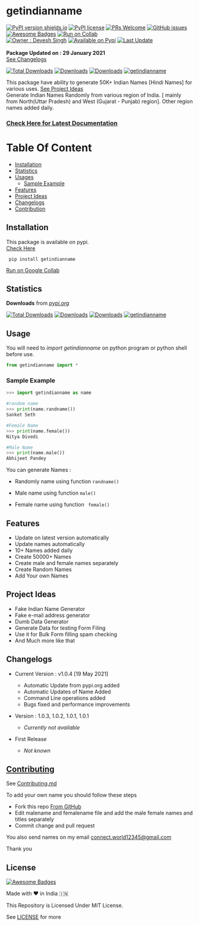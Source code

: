 # getindianname
[![PyPI version shields.io](https://img.shields.io/pypi/v/getindianname.svg)](https://pypi.python.org/pypi/getindianname/)
[![PyPI license](https://img.shields.io/pypi/l/getindianname.svg)](https://pypi.python.org/pypi/getindianname)
[![PRs Welcome](https://img.shields.io/badge/PRs-welcome-brightgreen.svg?style=flat-square)](https://github.com/TechUX/getindianname/pulls)
[![GitHub issues](https://img.shields.io/github/issues/techux/getindianname.svg)](https://github.com/techux/getindianname/issues/)
[![Awesome Badges](https://img.shields.io/badge/Pypi-Install-green.svg)](https://pypi.org/project/getindianname/)
[![Run on Collab](https://img.shields.io/badge/Run%20on-Google%20Collab-blue.svg?style=flat-square)](https://colab.research.google.com/drive/1P84zjhjrGmV0rsRrnvTeeSbjQRtt1slQ?usp=sharing) <br>
[![Owner : Devesh Singh](https://img.shields.io/badge/Owner%20-Devesh%20Singh-blue.svg?style=flat-square)](https://instagram.com/devesh92744)
[![Available on Pypi](https://img.shields.io/badge/Available%20on%20-Pypi-brightgreen.svg?style=flat-square)](https://pypi.org/project/getindianname/)
[![Last Update](https://img.shields.io/badge/Last%20Update-%20January%2029%202022-blue.svg?style=flat-square)](https://github.com/TechUX/getindianname#changelogs) <br><br>
**Package Updated on : 29 January 2021**<br>[See Changelogs](#changelogs)<br>

[![Total Downloads](https://pepy.tech/badge/getindianname)](https://pepy.tech/project/getindianname)
[![Downloads](https://pepy.tech/badge/getindianname/week)](https://pepy.tech/project/getindianname)
[![Downloads](https://pepy.tech/badge/getindianname/month)](https://pepy.tech/project/getindianname)
[![getindianname](https://snyk.io/advisor/python/getindianname/badge.svg)](https://snyk.io/advisor/python/getindianname)

This package have ability to generate 50K+ Indian Names [Hindi Names] for various uses. [See Project Ideas](#project-ideas)<br>Generate Indian Names Randomly from various region of India.
[ mainly from North(Uttar Pradesh) and West (Gujarat - Punjab) region]. Other region names added daily.

### [Check Here for Latest Documentation](https://github.com/techux/getindianname)

# Table Of Content
- [Installation](#installation)
- [Statistics](#statistics)
- [Usages](#usage)
  - [Sample Example](#sample-example)
- [Features](#features)
- [Project Ideas](#project-ideas)
- [Changelogs](#changelogs)
- [Contribution](#contributing)

## Installation
This package is available on pypi.<br>[Check Here](https://pypi.org/project/getindianname)

``` console
 pip install getindianname 
```
[Run on Google Collab](https://colab.research.google.com/drive/1P84zjhjrGmV0rsRrnvTeeSbjQRtt1slQ?usp=sharing)
## Statistics
**Downloads** from *[pypi.org](https://pypi.org/project/getindianname)*

[![Total Downloads](https://pepy.tech/badge/getindianname)](https://pepy.tech/project/getindianname)
[![Downloads](https://pepy.tech/badge/getindianname/week)](https://pepy.tech/project/getindianname)
[![Downloads](https://pepy.tech/badge/getindianname/month)](https://pepy.tech/project/getindianname)
[![getindianname](https://snyk.io/advisor/python/getindianname/badge.svg)](https://snyk.io/advisor/python/getindianname)

## Usage
You will need to *_import getindianname_* on python program or python shell before use.
``` python
from getindianname import *
```
### Sample Example
``` Python
>>> import getindianname as name

#random name
>>> print(name.randname())
Sanket Seth

#Female Name
>>> print(name.female())
Nitya Divedi

#Male Name
>>> print(name.male())
Abhijeet Pandey

```
<!-- 
For *_command line operation_* type this
```console
indianname
```
-->

You can generate Names :
- Randomly name
using function ```randname()```

- Male name
using function ``` male() ```

- Female name
 using function ``` female()```

## Features
- Update on latest version automatically
- Update names automatically
- 10+ Names added daily
- Create 50000+ Names
- Create male and female names separately
- Create Random Names
- Add Your own Names

## Project Ideas
- Fake Indian Name Generator
- Fake e-mail address generator
- Dumb Data Generator
- Generate Data for testing Form Filing
- Use it for Bulk Form filling spam checking
- And Much more like that

## Changelogs
- Current Version : v1.0.4 [19 May 2021]
  - Automatic Update from pypi.org added
  - Automatic Updates of Name Added
  - Command Line operations added
  - Bugs fixed and performance improvements

- Version : 1.0.3, 1.0.2, 1.0.1, 1.0.1
  - _Currently not available_
- First Release
  - _Not known_

## [Contributing](https://github.com/devesh7272/getindianname/blob/main/CONTRIBUTING.md#contributing-to-getindianname)
See [Contributing.md](https://github.com/devesh7272/getindianname/blob/main/CONTRIBUTING.md#contributing-to-getindianname)

To add your own name you should follow these steps
- Fork this repo [From GitHub](https://github.com/devesh7272/getindianname)
- Edit malename and femalename file and add the male female names and titles separately
- Commit change and pull request

You also send names on my email 
connect.world12345@gmail.com

Thank you

## License
[![Awesome Badges](https://img.shields.io/badge/Made%20by-Devesh%20Singh-blue.svg)](https://www.facebook.com/devesh790)

Made with ❤ in India 🇮🇳

This Repository is Licensed Under MIT License.

See [LICENSE](https://github.com/devesh7272/getindianname/blob/main/LICENSE) for more